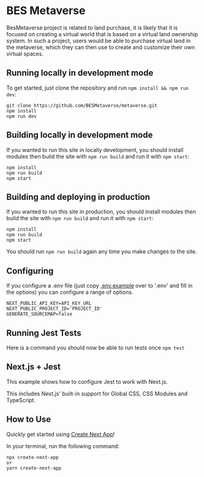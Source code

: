 # BES Metaverse

BesMetaverse project is related to land purchase, it is likely that it is focused on creating a virtual world that is based on a virtual land ownership system. In such a project, users would be able to purchase virtual land in the metaverse, which they can then use to create and customize their own virtual spaces.

## Running locally in development mode

To get started, just clone the repository and run `npm install && npm run dev`:
    
    git clone https://github.com/BESMetaverse/metaverse.git
    npm install
    npm run dev

## Building locally in development mode

If you wanted to run this site in locally development, you should install modules then build the site with `npm run build` and run it with `npm start`:

    npm install
    npm run build
    npm start

## Building and deploying in production

If you wanted to run this site in production, you should install modules then build the site with `npm run build` and run it with `npm start`:

    npm install
    npm run build
    npm start

You should run `npm run build` again any time you make changes to the site.

## Configuring

If you configure a .env file (just copy [.env.example](https://github.com/BESMetaverse/metaverse/blob/main/.env.example) over to '.env' and fill in the options) you can configure a range of options.

    NEXT_PUBLIC_API_KEY=API_KEY_URL
    NEXT_PUBLIC_PROJECT_ID='PROJECT_ID'
    GENERATE_SOURCEMAP=false    

## Running Jest Tests

Here is a command you should now be able to run tests once `npm test`

## Next.js + Jest

This example shows how to configure Jest to work with Next.js.

This includes Next.js' built-in support for Global CSS, CSS Modules and TypeScript.

## How to Use

Quickly get started using [Create Next App](https://nextjs.org/docs/api-reference/create-next-app)!

In your terminal, run the following command:

    npx create-next-app
    or
    yarn create-next-app
